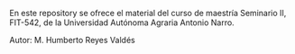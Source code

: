En este repository se ofrece el material del curso de maestría Seminario II, FIT-542, de la Universidad Autónoma Agraria Antonio Narro.

Autor: M. Humberto Reyes Valdés